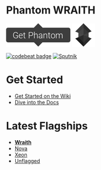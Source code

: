 # Phantom WRAITH
[![](button.png)](https://github.com/cyberpwnn/Phantom/releases)
[![](phantom-micro.png)](https://github.com/cyberpwnn/Phantom/releases)

[![codebeat badge](https://codebeat.co/badges/044134b4-fd2f-4441-8993-276b4b850b30)](https://codebeat.co/projects/github-com-cyberpwnn-phantom)
[![Sputnik](https://sputnik.ci/conf/badge)](https://sputnik.ci/app#/builds/cyberpwnn/Phantom)

# Get Started
* [Get Started on the Wiki](https://cyberpwnn.gitbooks.io/phantom/content/)
* [Dive into the Docs](http://cyberpwnn.github.io/Phantom/)

# Latest Flagships
* [**Wraith**](https://github.com/cyberpwnn/Phantom/releases/latest)
* [Nova](https://github.com/cyberpwnn/Phantom/releases/tag/N9)
* [Xeon](https://github.com/cyberpwnn/Phantom/releases/tag/10.9.3)
* [Unflagged](https://github.com/cyberpwnn/Phantom/releases/tag/9.5)
